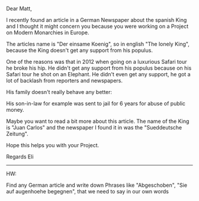 Dear Matt,

I recently found an article in a German Newspaper about the spanish King and I thought it might concern you because you were working on a Project on Modern Monarchies in Europe.

The articles name is "Der einsame Koenig", so in english "The lonely King", because the King doesn't get any support from his populus.

One of the reasons was that in 2012 when going on a luxurious Safari tour he broke his hip.
He didn't get any support from his populus because on his Safari tour he shot on an Elephant.
He didn't even get any support, he got a lot of backlash from reporters and newspapers.

His family doesn't really behave any better:

His son-in-law for example was sent to jail for 6 years for abuse of public money.

Maybe you want to read a bit more about this article.
The name of the King is "Juan Carlos" and the newspaper I found it in was the "Sueddeutsche Zeitung".

Hope this helps you with your Project.

Regards
Eli

---

HW:

Find any German article and write down Phrases like "Abgeschoben", "Sie auf augenhoehe begegnen", that we need to say in our own words 